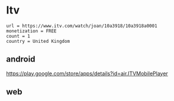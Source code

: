 # Itv

~~~
url = https://www.itv.com/watch/joan/10a3918/10a3918a0001
monetization = FREE
count = 1
country = United Kingdom
~~~

## android

https://play.google.com/store/apps/details?id=air.ITVMobilePlayer

## web
